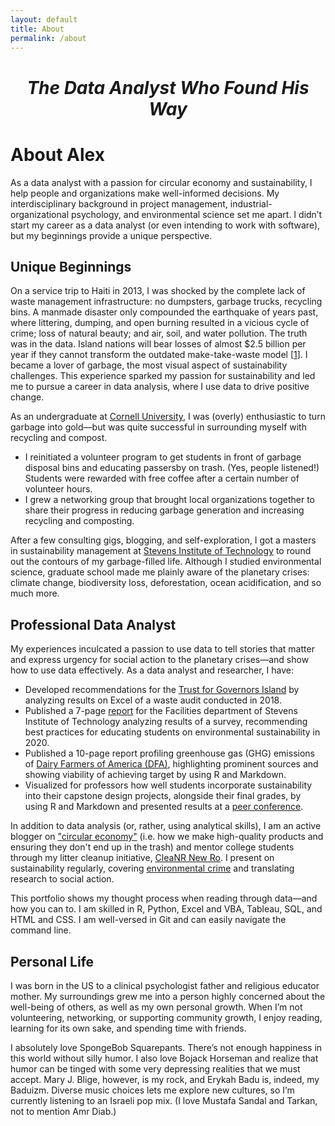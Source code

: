```yaml
---
layout: default
title: About
permalink: /about
---
```


<h1><center><i>The Data Analyst Who Found His Way</i></center></h1>

<h1>About Alex</h1>

<!-- I’m a trained sustainability consultant with an interdisciplinary background in project management, data analysis, industrial-organizational psychology, and environmental science. I find critical facts from data and help people and organizations make well-informed decisions—but I didn’t start as a data analyst. -->

As a data analyst with a passion for circular economy and sustainability, I help people and organizations make well-informed decisions. My interdisciplinary background in project management, industrial-organizational psychology, and environmental science set me apart. I didn’t start my career as a data analyst (or even intending to work with software), but my beginnings provide a unique perspective.

<h2>Unique Beginnings</h2>

On a service trip to Haiti in 2013, I was shocked by the complete lack of waste management infrastructure: no dumpsters, garbage trucks, recycling bins. A manmade disaster only compounded the earthquake of years past, where littering, dumping, and open burning resulted in a vicious cycle of crime; loss of natural beauty; and air, soil, and water pollution. The truth was in the data. Island nations will bear losses of almost $2.5 billion per year if they cannot transform the outdated make-take-waste model [[1](https://pubmed.ncbi.nlm.nih.gov/31232294/)]. I became a lover of garbage, the most visual aspect of sustainability challenges. This experience sparked my passion for sustainability and led me to pursue a career in data analysis, where I use data to drive positive change.

As an undergraduate at [Cornell University](https://www.cornell.edu/), I was (overly) enthusiastic to turn garbage into gold—but was quite successful in surrounding myself with recycling and compost.

- I reinitiated a volunteer program to get students in front of garbage disposal bins and educating passersby on trash. (Yes, people listened!) Students were rewarded with free coffee after a certain number of volunteer hours. 
- I grew a networking group that brought local organizations together to share their progress in reducing garbage generation and increasing recycling and composting. 

After a few consulting gigs, blogging, and self-exploration, I got a masters in sustainability management at [Stevens Institute of Technology](https://www.stevens.edu/) to round out the contours of my garbage-filled life. Although I studied environmental science, graduate school made me plainly aware of the planetary crises: climate change, biodiversity loss, deforestation, ocean acidification, and so much more.

<h2>Professional Data Analyst</h2>

My experiences inculcated a passion to use data to tell stories that matter and express urgency for social action to the planetary crises—and show how to use data effectively. As a data analyst and researcher, I have:

- Developed recommendations for the [Trust for Governors Island](https://www.govisland.com/about/the-trust-for-governors-island) by analyzing results on Excel of a waste audit conducted in 2018.
- Published a 7-page [report](https://reports.aashe.org/institutions/stevens-institute-of-technology-nj/report/2020-03-02/AC/curriculum/AC-6/) for the Facilities department of Stevens Institute of Technology analyzing results of a survey, recommending best practices for educating students on environmental sustainability in 2020.
- Published a 10-page report profiling greenhouse gas (GHG) emissions of [Dairy Farmers of America (DFA)](https://www.dfamilk.com/), highlighting prominent sources and showing viability of achieving target by using R and Markdown.
- Visualized for professors how well students incorporate sustainability into their capstone design projects, alongside their final grades, by using R and Markdown and presented results at a [peer conference](https://strategy.asee.org/assessing-the-sustainability-components-of-engineering-capstone-projects).

In addition to data analysis (or, rather, using analytical skills), I am an active blogger on ["circular economy"](https://furry-date-ae4.notion.site/Rethinking-Circular-Economy-34b44ede819c49158d207ac18607e85d) (i.e. how we make high-quality products and ensuring they don't end up in the trash) and mentor college students through my litter cleanup initiative, [CleaNR New Ro](https://instagram.com/cleanrnewro?utm_medium=copy_link). I present on sustainability regularly, covering [environmental crime](https://www.linkedin.com/in/alexdubro/details/featured/1635490901962/single-media-viewer/?profileId=ACoAABKLzZkBC25qA9yl8hJFtQOPzBXfM-UBmBs) and translating research to social action.

This portfolio shows my thought process when reading through data—and how you can to. I am skilled in R, Python, Excel and VBA, Tableau, SQL, and HTML and CSS. I am well-versed in Git and can easily navigate the command line.

<h2>Personal Life</h2>

I was born in the US to a clinical psychologist father and religious educator mother. My surroundings grew me into a person highly concerned about the well-being of others, as well as my own personal growth. When I’m not volunteering, networking, or supporting community growth, I enjoy reading, learning for its own sake, and spending time with friends.

I absolutely love SpongeBob Squarepants. There’s not enough happiness in this world without silly humor. I also love Bojack Horseman and realize that humor can be tinged with some very depressing realities that we must accept. Mary J. Blige, however, is my rock, and Erykah Badu is, indeed, my Baduizm. Diverse music choices lets me explore new cultures, so I’m currently listening to an Israeli pop mix. (I love Mustafa Sandal and Tarkan, not to mention Amr Diab.)